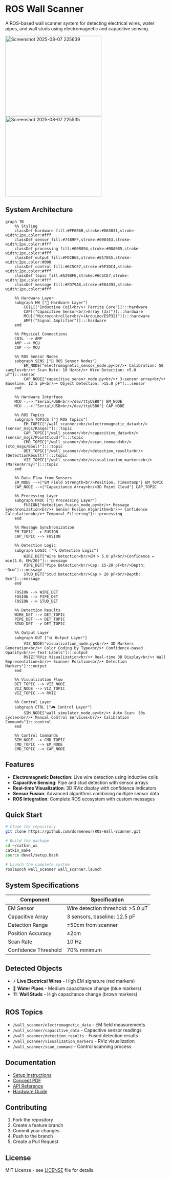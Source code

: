 # ROS Wall Scanner

A ROS-based wall scanner system for detecting electrical wires, water pipes, and wall studs using electromagnetic and capacitive sensing.

<img width="300" height="250" alt="Screenshot 2025-08-07 225639" src="https://github.com/user-attachments/assets/51e349b5-c19a-4014-afa9-a270d6e03503" />
<img width="300" height="250" alt="Screenshot 2025-08-07 225535" src="https://github.com/user-attachments/assets/0dc28bf3-18bc-46ea-9113-47f151dc276a" />


## System Architecture

```mermaid
graph TB
    %% Styling
    classDef hardware fill:#FF6B6B,stroke:#D63031,stroke-width:2px,color:#fff
    classDef sensor fill:#74B9FF,stroke:#0984E3,stroke-width:2px,color:#fff
    classDef processing fill:#00B894,stroke:#00A085,stroke-width:2px,color:#fff
    classDef output fill:#FDCB6E,stroke:#E17055,stroke-width:2px,color:#000
    classDef control fill:#6C5CE7,stroke:#5F3DC4,stroke-width:2px,color:#fff
    classDef topic fill:#A29BFE,stroke:#6C5CE7,stroke-width:1px,color:#fff
    classDef message fill:#FD79A8,stroke:#E84393,stroke-width:1px,color:#fff

    %% Hardware Layer
    subgraph HW ["🔧 Hardware Layer"]
        COIL[("Inductive Coil<br/>+ Ferrite Core")]:::hardware
        CAP[("Capacitive Sensor<br/>Array (3x)")]:::hardware
        MCU[("Microcontroller<br/>(Arduino/ESP32)")]:::hardware
        AMP[("Signal Amplifier")]:::hardware
    end

    %% Physical Connections
    COIL --> AMP
    AMP --> MCU
    CAP --> MCU

    %% ROS Sensor Nodes
    subgraph SENS ["📡 ROS Sensor Nodes"]
        EM_NODE["electromagnetic_sensor_node.py<br/>• Calibration: 50 samples<br/>• Scan Rate: 10 Hz<br/>• Wire Detection: >5.0 μT"]:::sensor
        CAP_NODE["capacitive_sensor_node.py<br/>• 3-sensor array<br/>• Baseline: 12.5 pF<br/>• Object Detection: >15.0 pF"]:::sensor
    end

    %% Hardware Interface
    MCU -.->|"Serial/USB<br/>/dev/ttyUSB0"| EM_NODE
    MCU -.->|"Serial/USB<br/>/dev/ttyUSB0"| CAP_NODE

    %% ROS Topics
    subgraph TOPICS ["📨 ROS Topics"]
        EM_TOPIC["/wall_scanner/<br/>electromagnetic_data<br/>(sensor_msgs/Range)"]:::topic
        CAP_TOPIC["/wall_scanner/<br/>capacitive_data<br/>(sensor_msgs/PointCloud)"]:::topic
        CMD_TOPIC["/wall_scanner/<br/>scan_command<br/>(std_msgs/Bool)"]:::topic
        DET_TOPIC["/wall_scanner/<br/>detection_results<br/>(DetectionResult)"]:::topic
        VIZ_TOPIC["/wall_scanner/<br/>visualization_markers<br/>(MarkerArray)"]:::topic
    end

    %% Data Flow from Sensors
    EM_NODE -->|"EM Field Strength<br/>Position, Timestamp"| EM_TOPIC
    CAP_NODE -->|"Capacitance Array<br/>3D Point Cloud"| CAP_TOPIC

    %% Processing Layer
    subgraph PROC ["🧠 Processing Layer"]
        FUSION["detection_fusion_node.py<br/>• Message Synchronization<br/>• Sensor Fusion Algorithm<br/>• Confidence Calculation<br/>• Temporal Filtering"]:::processing
    end

    %% Message Synchronization
    EM_TOPIC --> FUSION
    CAP_TOPIC --> FUSION

    %% Detection Logic
    subgraph LOGIC ["🔍 Detection Logic"]
        WIRE_DET["Wire Detection<br/>EM > 5.0 μT<br/>Confidence = min(1.0, EM/20)"]:::message
        PIPE_DET["Pipe Detection<br/>Cap: 15-20 pF<br/>Depth: ~3cm"]:::message
        STUD_DET["Stud Detection<br/>Cap > 20 pF<br/>Depth: 0cm"]:::message
    end

    FUSION --> WIRE_DET
    FUSION --> PIPE_DET
    FUSION --> STUD_DET

    %% Detection Results
    WIRE_DET --> DET_TOPIC
    PIPE_DET --> DET_TOPIC  
    STUD_DET --> DET_TOPIC

    %% Output Layer
    subgraph OUT ["📊 Output Layer"]
        VIZ_NODE["visualization_node.py<br/>• 3D Markers Generation<br/>• Color Coding by Type<br/>• Confidence-based Opacity<br/>• Text Labels"]:::output
        RVIZ["RViz Visualization<br/>• Real-time 3D Display<br/>• Wall Representation<br/>• Scanner Position<br/>• Detection Markers"]:::output
    end

    %% Visualization Flow
    DET_TOPIC --> VIZ_NODE
    VIZ_NODE --> VIZ_TOPIC
    VIZ_TOPIC --> RVIZ

    %% Control Layer
    subgraph CTRL ["🎮 Control Layer"]
        SIM_NODE["wall_simulator_node.py<br/>• Auto Scan: 30s cycles<br/>• Manual Control Services<br/>• Calibration Commands"]:::control
    end

    %% Control Commands
    SIM_NODE --> CMD_TOPIC
    CMD_TOPIC --> EM_NODE
    CMD_TOPIC --> CAP_NODE
```

## Features

- **Electromagnetic Detection**: Live wire detection using inductive coils
- **Capacitive Sensing**: Pipe and stud detection with sensor arrays
- **Real-time Visualization**: 3D RViz display with confidence indicators
- **Sensor Fusion**: Advanced algorithms combining multiple sensor data
- **ROS Integration**: Complete ROS ecosystem with custom messages

## Quick Start

```bash
# Clone the repository
git clone https://github.com/dormeneur/ROS-Wall-Scanner.git

# Build the package
cd ~/catkin_ws
catkin_make
source devel/setup.bash

# Launch the complete system
roslaunch wall_scanner wall_scanner.launch
```

## System Specifications

| Component | Specification |
|-----------|---------------|
| EM Sensor | Wire detection threshold: >5.0 μT |
| Capacitive Array | 3 sensors, baseline: 12.5 pF |
| Detection Range | ±50cm from scanner |
| Position Accuracy | ±2cm |
| Scan Rate | 10 Hz |
| Confidence Threshold | 70% minimum |

## Detected Objects

- ⚡ **Live Electrical Wires** - High EM signature (red markers)
- 🚰 **Water Pipes** - Medium capacitance change (blue markers)
- 🏗️ **Wall Studs** - High capacitance change (brown markers)

## ROS Topics

- `/wall_scanner/electromagnetic_data` - EM field measurements
- `/wall_scanner/capacitive_data` - Capacitive sensor readings
- `/wall_scanner/detection_results` - Fused detection results
- `/wall_scanner/visualization_markers` - RViz visualization
- `/wall_scanner/scan_command` - Control scanning process

## Documentation

- [Setup Instructions](SETUP_INSTRUCTIONS.md)
- [Concept PDF](CONCEPT.pdf)
- [API Reference](API.md)
- [Hardware Guide](HARDWARE.md)

## Contributing

1. Fork the repository
2. Create a feature branch
3. Commit your changes
4. Push to the branch
5. Create a Pull Request

## License

MIT License - see [LICENSE](LICENSE) file for details.
